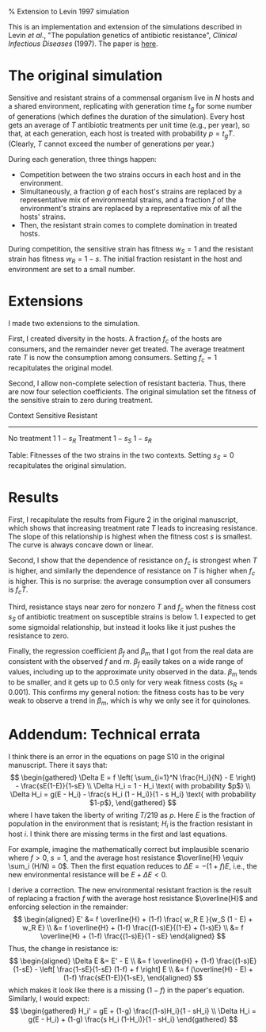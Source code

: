 % Extension to Levin 1997 simulation

This is an implementation and extension of the simulations described in Levin *et al*., "The population genetics of antibiotic resistance", *Clinical Infectious Diseases* (1997). The paper is [here](https://academic.oup.com/cid/article/24/Supplement_1/S9/283564/The-Population-Genetics-of-Antibiotic-Resistance).

# The original simulation

Sensitive and resistant strains of a commensal organism live in $N$ hosts and a
shared environment, replicating with generation time $t_g$ for some number of
generations (which defines the duration of the simulation). Every host gets an
average of $T$ antibiotic treatments per unit time (e.g., per year), so that,
at each generation, each host is treated with probability $p = t_g T$.
(Clearly, $T$ cannot exceed the number of generations per year.)

During each generation, three things happen:

- Competition between the two strains occurs in each host and in the environment.
- Simultaneously, a fraction $g$ of each host's strains are replaced by a representative mix of environmental strains, and a fraction $f$ of the environment's strains are replaced by a representative mix of all the hosts' strains.
- Then, the resistant strain comes to complete domination in treated hosts.

During competition, the sensitive strain has fitness $w_S = 1$ and the
resistant strain has fitness $w_R = 1-s$. The initial fraction resistant in the
host and environment are set to a small number.

# Extensions

I made two extensions to the simulation.

First, I created diversity in the hosts. A fraction $f_c$ of the hosts are
consumers, and the remainder never get treated. The average treatment rate $T$
is now the consumption among consumers. Setting $f_c = 1$ recapitulates the
original model.

Second, I allow non-complete selection of resistant bacteria. Thus, there are
now four selection coefficients. The original simulation set the fitness of the
sensitive strain to zero during treatment.

Context      Sensitive Resistant
-----------  --------- ---------
No treatment $1$       $1-s_R$
Treatment    $1-s_S$   $1-s_R$

Table: Fitnesses of the two strains in the two contexts. Setting $s_S = 0$ recapitulates the original simulation.

# Results

First, I recapitulate the results from Figure 2 in the original manuscript,
which shows that increasing treatment rate $T$ leads to increasing resistance.
The slope of this relationship is highest when the fitness cost $s$ is
smallest. The curve is always concave down or linear.

Second, I show that the dependence of resistance on $f_c$ is strongest when $T$
is higher, and similarly the dependence of resistance on $T$ is higher when
$f_c$ is higher. This is no surprise: the average consumption over all consumers
is $f_c T$.

Third, resistance stays near zero for nonzero $T$ and $f_c$ when the fitness
cost $s_S$ of antibiotic treatment on susceptible strains is below $1$. I
expected to get some sigmoidal relationship, but instead it looks like it just
pushes the resistance to zero.

Finally, the regression coefficient $\beta_f$ and $\beta_m$ that I got from the
real data are consistent with the observed $f$ and $m$. $\beta_f$ easily takes
on a wide range of values, including up to the approximate unity observed in
the data. $\beta_m$ tends to be smaller, and it gets up to $0.5$ only for very
weak fitness costs ($s_R = 0.001$). This confirms my general notion: the
fitness costs has to be very weak to observe a trend in $\beta_m$, which is why
we only see it for quinolones.

# Addendum: Technical errata

I think there is an error in the equations on page S10 in the original manuscript. There it says that:
$$
\begin{gathered}
\Delta E = f \left( \sum_{i=1}^N \frac{H_i}{N} - E \right) - \frac{sE(1-E)}{1-sE} \\
\Delta H_i = 1 - H_i \text{ with probability $p$} \\
\Delta H_i = g(E - H_i) - \frac{s H_i (1 - H_i)}{1 - s H_i} \text{ with probability $1-p$},
\end{gathered}
$$
where I have taken the liberty of writing $T/219$ as $p$. Here $E$ is the
fraction of population in the environment that is resistant; $H_i$ is the
fraction resistant in host $i$. I think there are missing terms in the first and
last equations.

For example, imagine the mathematically correct but implausible scenario where
$f>0$, $s=1$, and the average host resistance $\overline{H} \equiv \sum_i (H/N) = 0$.
Then the first equation reduces to $\Delta E = -(1+f)E$, i.e., the new
environmental resistance will be $E + \Delta E < 0$.

I derive a correction. The new environmental resistant fraction is the result
of replacing a fraction $f$ with the average host resistance $\overline{H}$ and
enforcing selection in the remainder:
$$
\begin{aligned}
E' &= f \overline{H} + (1-f) \frac{ w_R E }{w_S (1 - E) + w_R E} \\
   &= f \overline{H} + (1-f) \frac{(1-s)E}{(1-E) + (1-s)E} \\
   &= f \overline{H} + (1-f) \frac{(1-s)E}{1 - sE}
\end{aligned}
$$
Thus, the change in resistance is:
$$
\begin{aligned}
\Delta E &= E' - E \\
 &= f \overline{H} + (1-f) \frac{(1-s)E}{1-sE} - \left[ \frac{1-sE}{1-sE} (1-f) + f \right] E \\
 &= f (\overline{H} - E) + (1-f) \frac{sE(1-E)}{1-sE},
\end{aligned}
$$
which makes it look like there is a missing $(1-f)$ in the paper's equation. Similarly, I would expect:
$$
\begin{gathered}
H_i' = gE + (1-g) \frac{(1-s)H_i}{1 - sH_i} \\
\Delta H_i = g(E - H_i) + (1-g) \frac{s H_i (1-H_i)}{1 - sH_i}
\end{gathered}
$$
